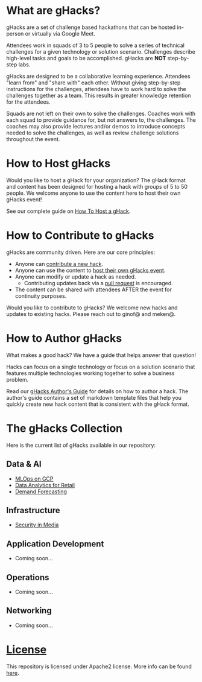 # What are gHacks?

gHacks are a set of challenge based hackathons that can be hosted in-person or virtually via Google Meet.

Attendees work in squads of 3 to 5 people to solve a series of technical challenges for a given technology or solution scenario. Challenges describe high-level tasks and goals to be accomplished. gHacks are **NOT** step-by-step labs.

gHacks are designed to be a collaborative learning experience.  Attendees "learn from" and "share with" each other. Without giving step-by-step instructions for the challenges, attendees have to work hard to solve the challenges together as a team.  This results in greater knowledge retention for the attendees. 

Squads are not left on their own to solve the challenges. Coaches work with each squad to provide guidance for, but not answers to, the challenges.  The coaches may also provide lectures and/or demos to introduce concepts needed to solve the challenges, as well as review challenge solutions throughout the event.

# How to Host gHacks

Would you like to host a gHack for your organization? The gHack format and content has been designed for hosting a hack with groups of 5 to 50 people. We welcome anyone to use the content here to host their own gHacks event!

See our complete guide on [How To Host a gHack](./faq/howto-host-hack.md).

# How to Contribute to gHacks

gHacks are community driven. Here are our core principles:
- Anyone can [contribute a new hack](./faq/howto-author-hack.md).
- Anyone can use the content to [host their own gHacks event](./faq/howto-host-hack.md).
- Anyone can modify or update a hack as needed.
  - Contributing updates back via a [pull request](./faq/howto-author-hack.md) is encouraged.
- The content can be shared with attendees AFTER the event for continuity purposes.

Would you like to contribute to gHacks?  We welcome new hacks and updates to existing hacks.  Please reach out to ginof@ and meken@.

# How to Author gHacks

What makes a good hack? We have a guide that helps answer that question!

Hacks can focus on a single technology or focus on a solution scenario that features multiple technologies working together to solve a business problem.

Read our [gHacks Author's Guide](./faq/howto-author-hack.md) for details on how to author a hack. The author's guide contains a set of markdown template files that help you quickly create new hack content that is consistent with the gHack format.

# The gHacks Collection

Here is the current list of gHacks available in our repository:

## Data & AI
- [MLOps on GCP](./hacks/mlops-on-gcp/README.md)
- [Data Analytics for Retail](./hacks/retail-analytics/README.md)
- [Demand Forecasting](./hacks/demand-forecasting/README.md)

## Infrastructure
- [Security in Media](./hacks/security-in-media/README.md)

## Application Development
- Coming soon...

## Operations
- Coming soon...

## Networking
- Coming soon...

# [License](./LICENSE)
This repository is licensed under Apache2 license. More info can be found [here](./LICENSE).

